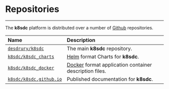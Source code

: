 # Repositories
___

The **k8sdc** platform is distributed over a number of [Github](https://github.com) repositories.

| Name | Description |
| :-------- | :----------- |
| [`desdrury/k8sdc`](https://github.com/desdrury/k8sdc/)   | The main **k8sdc** repository. |
| [`k8sdc/k8sdc_charts`](https://github.com/k8sdc/k8sdc_charts) | [Helm](https://github.com/kubernetes/helm) format Charts for **k8sdc**. |
| [`k8sdc/k8sdc_docker`](https://github.com/k8sdc/k8sdc_docker) | [Docker](http://www.docker.com) format application container description files. |
| [`k8sdc/k8sdc.github.io`](https://github.com/k8sdc/k8sdc.github.io) | Published documentation for **k8sdc**. |
